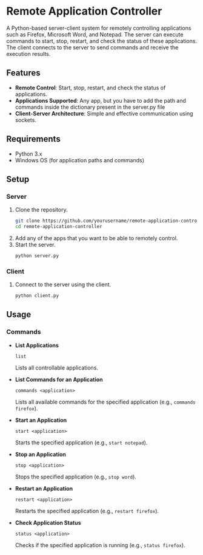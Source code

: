 # Remote Application Controller

A Python-based server-client system for remotely controlling applications such as Firefox, Microsoft Word, and Notepad. The server can execute commands to start, stop, restart, and check the status of these applications. The client connects to the server to send commands and receive the execution results.

## Features

- **Remote Control**: Start, stop, restart, and check the status of applications.
- **Applications Supported**: Any app, but you have to add the path and commands inside the dictionary present in the server.py file
- **Client-Server Architecture**: Simple and effective communication using sockets.

## Requirements

- Python 3.x
- Windows OS (for application paths and commands)

## Setup

### Server

1. Clone the repository.
    ```sh
    git clone https://github.com/yourusername/remote-application-controller.git
    cd remote-application-controller
    ```
2. Add any of the apps that you want to be able to remotely control.
3. Start the server.
    ```sh
    python server.py
    ```

### Client

1. Connect to the server using the client.
    ```sh
    python client.py
    ```

## Usage

### Commands

- **List Applications**
    ```
    list
    ```
    Lists all controllable applications.

- **List Commands for an Application**
    ```
    commands <application>
    ```
    Lists all available commands for the specified application (e.g., `commands firefox`).

- **Start an Application**
    ```
    start <application>
    ```
    Starts the specified application (e.g., `start notepad`).

- **Stop an Application**
    ```
    stop <application>
    ```
    Stops the specified application (e.g., `stop word`).

- **Restart an Application**
    ```
    restart <application>
    ```
    Restarts the specified application (e.g., `restart firefox`).

- **Check Application Status**
    ```
    status <application>
    ```
    Checks if the specified application is running (e.g., `status firefox`).


